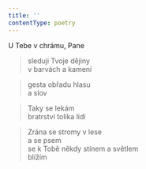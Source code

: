 ```yaml
---
title: ''
contentType: poetry
---
```


>   

>   

U Tebe v chrámu, Pane

> sleduji Tvoje dějiny  
> v barvách a kamení

> gesta obřadu hlasu  
> a slov

> Taky se lekám  
> bratrství tolika lidí

> Zrána se stromy v lese  
> a se psem  
> se k Tobě někdy stínem a světlem  
> blížím
